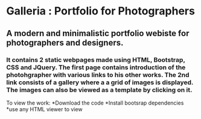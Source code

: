 # Galleria : Portfolio for Photographers 
## A modern and minimalistic portfolio webiste for photographers and designers. 
### It contains 2 static webpages made using **HTML**, **Bootstrap**, **CSS** and **JQuery**. The first page contains introduction of the photohgrapher with various links to his other works. The 2nd link consists of a gallery where a a grid of images is displayed. The images can also be viewed as a template by clicking on it. 
To view the work: 
*Download the code 
*Install bootsrap dependencies 
*use any HTML viewer to view
